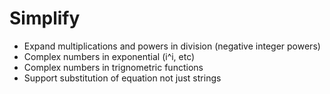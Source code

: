 # Simplify
+ Expand multiplications and powers in division (negative integer powers)
+ Complex numbers in exponential (i^i, etc)
+ Complex numbers in trignometric functions
+ Support substitution of equation not just strings